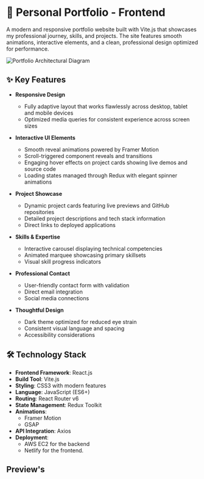 # 🚀 Personal Portfolio - Frontend
A modern and responsive portfolio website built with Vite.js that showcases my professional journey, skills, and projects. The site features smooth animations, interactive elements, and a clean, professional design optimized for performance.

![Portfolio Architectural Diagram](https://github.com/user-attachments/assets/eb61305e-6a70-4a33-9219-cc0d771c5216)

## ✨ Key Features
- **Responsive Design**
  - Fully adaptive layout that works flawlessly across desktop, tablet and mobile devices
  - Optimized media queries for consistent experience across screen sizes

- **Interactive UI Elements**
  - Smooth reveal animations powered by Framer Motion
  - Scroll-triggered component reveals and transitions
  - Engaging hover effects on project cards showing live demos and source code
  - Loading states managed through Redux with elegant spinner animations

- **Project Showcase**
  - Dynamic project cards featuring live previews and GitHub repositories
  - Detailed project descriptions and tech stack information
  - Direct links to deployed applications

- **Skills & Expertise**
  - Interactive carousel displaying technical competencies
  - Animated marquee showcasing primary skillsets
  - Visual skill progress indicators

- **Professional Contact**
  - User-friendly contact form with validation
  - Direct email integration
  - Social media connections

- **Thoughtful Design**
  - Dark theme optimized for reduced eye strain
  - Consistent visual language and spacing
  - Accessibility considerations

## 🛠️ Technology Stack
- **Frontend Framework**: React.js 
- **Build Tool**: Vite.js
- **Styling**: CSS3 with modern features
- **Language**: JavaScript (ES6+)
- **Routing**: React Router v6
- **State Management**: Redux Toolkit
- **Animations**: 
  - Framer Motion
  - GSAP
- **API Integration**: Axios
- **Deployment**: 
  - AWS EC2 for the backend
  - Netlify for the frontend.

## Preview's


